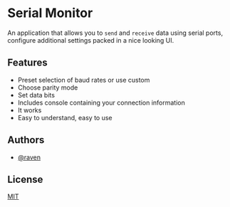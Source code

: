 # Serial Monitor

 
An application that allows you to `send` and `receive` data using serial ports, configure additional settings packed in a nice looking UI.






## Features


- Preset selection of baud rates or use custom
- Choose parity mode
- Set data bits
- Includes console containing your connection information
- It works
- Easy to understand, easy to use

## Authors

- [@raven](https://www.github.com/o7raven)


## License

[MIT](https://choosealicense.com/licenses/mit/)

